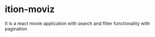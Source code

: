 # ition-moviz
It is a react movie application with search and filter functionality with pagination 
